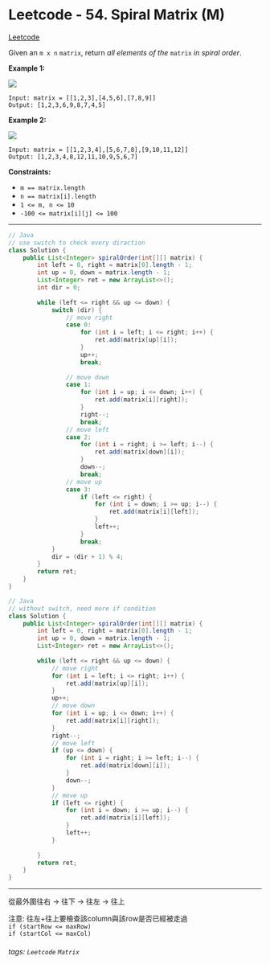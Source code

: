 # Leetcode - 54. Spiral Matrix (M)

[Leetcode](https://leetcode.com/problems/spiral-matrix/)

Given an `m x n` `matrix`, return _all elements of the_ `matrix` _in spiral order_.

**Example 1:**

![](https://miro.medium.com/max/484/0*7wZvAWZv8s6r8S2X.jpg)
```
Input: matrix = [[1,2,3],[4,5,6],[7,8,9]]  
Output: [1,2,3,6,9,8,7,4,5]
```
**Example 2:**

![](https://miro.medium.com/max/644/0*fuXq1urv3kgoUwhr.jpg)
```
Input: matrix = [[1,2,3,4],[5,6,7,8],[9,10,11,12]]  
Output: [1,2,3,4,8,12,11,10,9,5,6,7]
```
**Constraints:**

-   `m == matrix.length`
-   `n == matrix[i].length`
-   `1 <= m, n <= 10`
-   `-100 <= matrix[i][j] <= 100`

---

```java
// Java  
// use switch to check every diraction  
class Solution {  
    public List<Integer> spiralOrder(int[][] matrix) {  
        int left = 0, right = matrix[0].length - 1;  
        int up = 0, down = matrix.length - 1;  
        List<Integer> ret = new ArrayList<>();  
        int dir = 0;  
  
        while (left <= right && up <= down) {  
            switch (dir) {  
                // move right  
                case 0:  
                    for (int i = left; i <= right; i++) {  
                        ret.add(matrix[up][i]);  
                    }  
                    up++;  
                    break;  
  
                // move down  
                case 1:  
                    for (int i = up; i <= down; i++) {  
                        ret.add(matrix[i][right]);  
                    }  
                    right--;  
                    break;  
                // move left  
                case 2:  
                    for (int i = right; i >= left; i--) {  
                        ret.add(matrix[down][i]);  
                    }  
                    down--;  
                    break;  
                // move up  
                case 3:  
                    if (left <= right) {  
                        for (int i = down; i >= up; i--) {  
                            ret.add(matrix[i][left]);  
                        }  
                        left++;  
                    }  
                    break;  
            }  
            dir = (dir + 1) % 4;  
        }  
        return ret;  
    }  
}
```
	
```java
// Java  
// without switch, need more if condition  
class Solution {  
    public List<Integer> spiralOrder(int[][] matrix) {  
        int left = 0, right = matrix[0].length - 1;  
        int up = 0, down = matrix.length - 1;  
        List<Integer> ret = new ArrayList<>();  
  
        while (left <= right && up <= down) {  
            // move right  
            for (int i = left; i <= right; i++) {  
                ret.add(matrix[up][i]);  
            }  
            up++;  
            // move down  
            for (int i = up; i <= down; i++) {  
                ret.add(matrix[i][right]);  
            }  
            right--;  
            // move left  
            if (up <= down) {  
                for (int i = right; i >= left; i--) {  
                    ret.add(matrix[down][i]);  
                }  
                down--;  
            }  
            // move up  
            if (left <= right) {  
                for (int i = down; i >= up; i--) {  
                    ret.add(matrix[i][left]);  
                }  
                left++;  
            }  
              
        }  
        return ret;  
    }  
}
```
	
---


從最外圍往右 -> 往下 -> 往左 -> 往上

注意: 往左+往上要檢查該column與該row是否已經被走過  
`if (startRow <= maxRow)`  
`if (startCol <= maxCol)`


###### tags: `Leetcode` `Matrix`